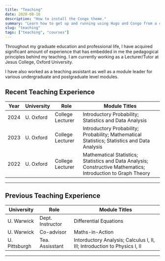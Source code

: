 ```yaml
---
title: "Teaching"
date: 2020-08-16
description: "How to install the Congo theme."
summary: "Learn how to get up and running using Hugo and Congo from a completely blank state. It's the best place to start if you're a new user."
slug: "teaching"
tags: ["teaching", "courses"]
---
```


Throughout my graduate education and professional life, I have acquired significant amount of experience that has embedded in me the pedagogical principles behind my teaching. I am currently working as a Lecturer/Tutor at Jesus College, Oxford University.

I have also worked as a teaching assistant as well as a module leader for various undergraduate and postgraduate level modules.


## Recent Teaching Experience

| Year | University  | Role             | Module Titles                                                                                 |
|------|-------------|------------------|-----------------------------------------------------------------------------------|
| 2024 | U. Oxford   | College Lecturer | Introductory Probability; Statistics and Data Analysis                                        |
| 2023 | U. Oxford   | College Lecturer | Introductory Probability; Probability; Mathematical Statistics; Statistics and Data Analysis  | 
| 2022 | U. Oxford   | College Lecturer | Mathematical Statistics; Statistics and Data Analysis; Constructive Mathematics; Introduction to Graph Theory  |


<hr class="bold-line">

## Previous Teaching Experience

| University     | Role             | Module Titles                                                                                 |
|-------------   |------------------|-----------------------------------------------------------------------------------|
| U. Warwick     | Dept. Instructor | Differential Equations                                                                   |
| U. Warwick     | Co-advisor       | Maths-in-Action                                                                               |
| U. Pittsburgh  | Tea. Assisstant  | Intorductory Analysis; Calculus I, II, III; Introduction to Physics I, II                     | 

<hr class="bold-line">
